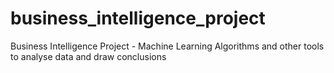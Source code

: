 # business_intelligence_project
Business Intelligence Project - Machine Learning Algorithms and other tools to analyse data and draw conclusions
